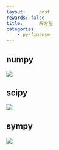 ```yaml
---
layout:     post
rewards: false
title:      解方程
categories:
    - py-finance
---
```


## numpy
![](https://cdn.jsdelivr.net/gh/631068264/img/006tNbRwgy1fv96pcthanj313w0rqjsj.jpg)

## scipy
![](https://cdn.jsdelivr.net/gh/631068264/img/006tNbRwgy1fv96pj05y7j312u11gwh3.jpg)

## sympy
![](https://cdn.jsdelivr.net/gh/631068264/img/006tNbRwgy1fv96po0zc4j30wo0hkjs0.jpg)